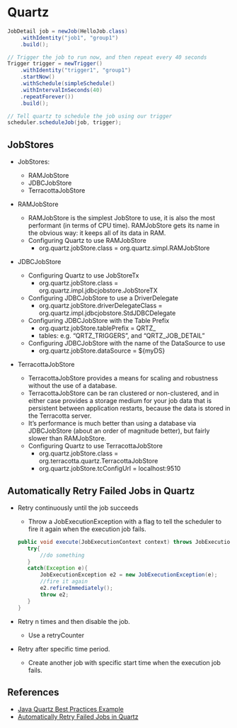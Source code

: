 # Quartz

```java
JobDetail job = newJob(HelloJob.class)
    .withIdentity("job1", "group1")
    .build();

// Trigger the job to run now, and then repeat every 40 seconds
Trigger trigger = newTrigger()
    .withIdentity("trigger1", "group1")
    .startNow()
    .withSchedule(simpleSchedule()
    .withIntervalInSeconds(40)
    .repeatForever())
    .build();

// Tell quartz to schedule the job using our trigger
scheduler.scheduleJob(job, trigger);

```
## JobStores

* JobStores:
	* RAMJobStore
	* JDBCJobStore
	* TerracottaJobStore
	
* RAMJobStore
	* RAMJobStore is the simplest JobStore to use, it is also the most performant (in terms of CPU time). RAMJobStore gets its name in the obvious way: it keeps all of its data in RAM.
	* Configuring Quartz to use RAMJobStore
		* org.quartz.jobStore.class = org.quartz.simpl.RAMJobStore

* JDBCJobStore
	* Configuring Quartz to use JobStoreTx
		* org.quartz.jobStore.class = org.quartz.impl.jdbcjobstore.JobStoreTX
	* Configuring JDBCJobStore to use a DriverDelegate
		* org.quartz.jobStore.driverDelegateClass = org.quartz.impl.jdbcjobstore.StdJDBCDelegate
	* Configuring JDBCJobStore with the Table Prefix
		* org.quartz.jobStore.tablePrefix = QRTZ_ 
		* tables: e.g. “QRTZ_TRIGGERS”, and “QRTZ_JOB_DETAIL”
	* Configuring JDBCJobStore with the name of the DataSource to use
		* org.quartz.jobStore.dataSource = ${myDS}

* TerracottaJobStore
	* TerracottaJobStore provides a means for scaling and robustness without the use of a database. 
	* TerracottaJobStore can be ran clustered or non-clustered, and in either case provides a storage medium for your job data that is persistent between application restarts, because the data is stored in the Terracotta server. 
	* It’s performance is much better than using a database via JDBCJobStore (about an order of magnitude better), but fairly slower than RAMJobStore.
	* Configuring Quartz to use TerracottaJobStore
		* org.quartz.jobStore.class = org.terracotta.quartz.TerracottaJobStore
		* org.quartz.jobStore.tcConfigUrl = localhost:9510
		
## Automatically Retry Failed Jobs in Quartz

*  Retry continuously until the job succeeds
    * Throw a JobExecutionException with a flag to tell the scheduler to fire it again when the execution job fails.
    ```java
    public void execute(JobExecutionContext context) throws JobExecutionException {
       try{
           //do something
       }
       catch(Exception e){ 
           JobExecutionException e2 = new JobExecutionException(e);
           //fire it again
           e2.refireImmediately();
           throw e2;
       }
    }
    ``` 
* Retry n times and then disable the job.
    * Use a retryCounter

* Retry after specific time period.
    *  Create another job with specific start time when the execution job fails.

## References
* [Java Quartz Best Practices Example](https://examples.javacodegeeks.com/enterprise-java/quartz/java-quartz-best-practices-example/)
* [Automatically Retry Failed Jobs in Quartz](http://fahdshariff.blogspot.com/2010/12/automatically-retry-failed-jobs-in.html)
